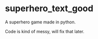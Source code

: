 # superhero_text_good
A superhero game made in python.

Code is kind of messy, will fix that later.
